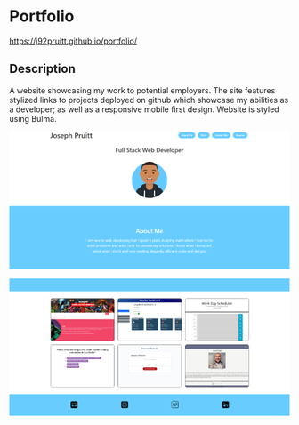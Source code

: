 # Portfolio

https://j92pruitt.github.io/portfolio/

## Description

A website showcasing my work to potential employers. The site features stylized links to projects deployed on github which showcase my abilities as a developer; as well as a responsive mobile first design. Website is styled using Bulma.

!["Screenshot of deployed page 1/2"](assets/images/screenshot-1.png)

!["Screenshot of deployed page 1/2"](assets/images/screenshot-2.png)
